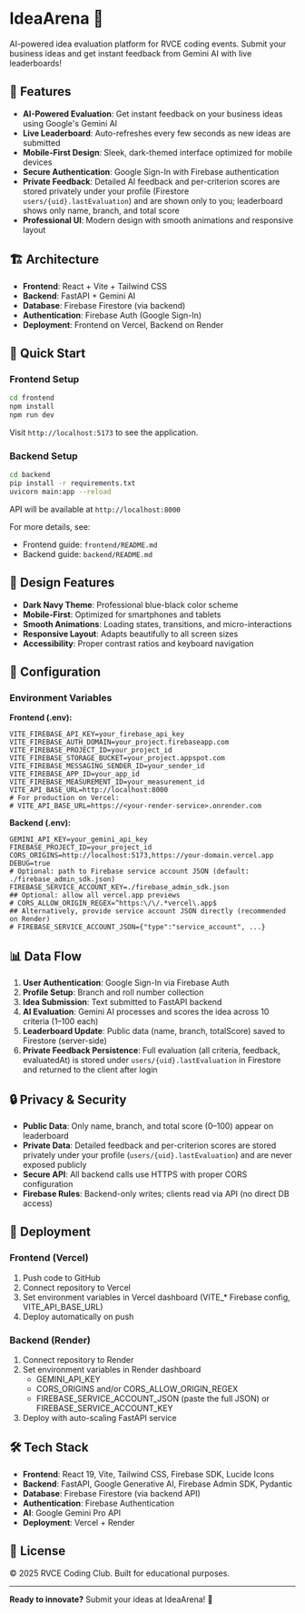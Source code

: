 # IdeaArena 🚀

AI-powered idea evaluation platform for RVCE coding events. Submit your business ideas and get instant feedback from Gemini AI with live leaderboards!

## 🌟 Features

- **AI-Powered Evaluation**: Get instant feedback on your business ideas using Google's Gemini AI
- **Live Leaderboard**: Auto-refreshes every few seconds as new ideas are submitted
- **Mobile-First Design**: Sleek, dark-themed interface optimized for mobile devices
- **Secure Authentication**: Google Sign-In with Firebase authentication
- **Private Feedback**: Detailed AI feedback and per-criterion scores are stored privately under your profile (Firestore `users/{uid}.lastEvaluation`) and are shown only to you; leaderboard shows only name, branch, and total score
- **Professional UI**: Modern design with smooth animations and responsive layout

## 🏗️ Architecture

- **Frontend**: React + Vite + Tailwind CSS
- **Backend**: FastAPI + Gemini AI
- **Database**: Firebase Firestore (via backend)
- **Authentication**: Firebase Auth (Google Sign-In)
- **Deployment**: Frontend on Vercel, Backend on Render

## 🚀 Quick Start

### Frontend Setup

```bash
cd frontend
npm install
npm run dev
```

Visit `http://localhost:5173` to see the application.

### Backend Setup

```bash
cd backend
pip install -r requirements.txt
uvicorn main:app --reload
```

API will be available at `http://localhost:8000`

For more details, see:
- Frontend guide: `frontend/README.md`
- Backend guide: `backend/README.md`

## 🎨 Design Features

- **Dark Navy Theme**: Professional blue-black color scheme
- **Mobile-First**: Optimized for smartphones and tablets
- **Smooth Animations**: Loading states, transitions, and micro-interactions
- **Responsive Layout**: Adapts beautifully to all screen sizes
- **Accessibility**: Proper contrast ratios and keyboard navigation

## 🔧 Configuration

### Environment Variables

**Frontend (.env):**
```
VITE_FIREBASE_API_KEY=your_firebase_api_key
VITE_FIREBASE_AUTH_DOMAIN=your_project.firebaseapp.com
VITE_FIREBASE_PROJECT_ID=your_project_id
VITE_FIREBASE_STORAGE_BUCKET=your_project.appspot.com
VITE_FIREBASE_MESSAGING_SENDER_ID=your_sender_id
VITE_FIREBASE_APP_ID=your_app_id
VITE_FIREBASE_MEASUREMENT_ID=your_measurement_id
VITE_API_BASE_URL=http://localhost:8000
# For production on Vercel:
# VITE_API_BASE_URL=https://<your-render-service>.onrender.com
```

**Backend (.env):**
```
GEMINI_API_KEY=your_gemini_api_key
FIREBASE_PROJECT_ID=your_project_id
CORS_ORIGINS=http://localhost:5173,https://your-domain.vercel.app
DEBUG=true
# Optional: path to Firebase service account JSON (default: ./firebase_admin_sdk.json)
FIREBASE_SERVICE_ACCOUNT_KEY=./firebase_admin_sdk.json
## Optional: allow all vercel.app previews
# CORS_ALLOW_ORIGIN_REGEX=^https:\/\/.*vercel\.app$
## Alternatively, provide service account JSON directly (recommended on Render)
# FIREBASE_SERVICE_ACCOUNT_JSON={"type":"service_account", ...}
```

## 📊 Data Flow

1. **User Authentication**: Google Sign-In via Firebase Auth
2. **Profile Setup**: Branch and roll number collection
3. **Idea Submission**: Text submitted to FastAPI backend
4. **AI Evaluation**: Gemini AI processes and scores the idea across 10 criteria (1–100 each)
5. **Leaderboard Update**: Public data (name, branch, totalScore) saved to Firestore (server-side)
6. **Private Feedback Persistence**: Full evaluation (all criteria, feedback, evaluatedAt) is stored under `users/{uid}.lastEvaluation` in Firestore and returned to the client after login

## 🔒 Privacy & Security

- **Public Data**: Only name, branch, and total score (0–100) appear on leaderboard
- **Private Data**: Detailed feedback and per-criterion scores are stored privately under your profile (`users/{uid}.lastEvaluation`) and are never exposed publicly
- **Secure API**: All backend calls use HTTPS with proper CORS configuration
- **Firebase Rules**: Backend-only writes; clients read via API (no direct DB access)

## 🚢 Deployment

### Frontend (Vercel)
1. Push code to GitHub
2. Connect repository to Vercel
3. Set environment variables in Vercel dashboard (VITE_* Firebase config, VITE_API_BASE_URL)
4. Deploy automatically on push

### Backend (Render)
1. Connect repository to Render
2. Set environment variables in Render dashboard
	- GEMINI_API_KEY
	- CORS_ORIGINS and/or CORS_ALLOW_ORIGIN_REGEX
	- FIREBASE_SERVICE_ACCOUNT_JSON (paste the full JSON) or FIREBASE_SERVICE_ACCOUNT_KEY
3. Deploy with auto-scaling FastAPI service

## 🛠️ Tech Stack

- **Frontend**: React 19, Vite, Tailwind CSS, Firebase SDK, Lucide Icons
- **Backend**: FastAPI, Google Generative AI, Firebase Admin SDK, Pydantic
- **Database**: Firebase Firestore (via backend API)
- **Authentication**: Firebase Authentication
- **AI**: Google Gemini Pro API
- **Deployment**: Vercel + Render

## 📝 License

© 2025 RVCE Coding Club. Built for educational purposes.

---

**Ready to innovate?** Submit your ideas at IdeaArena! 🎯